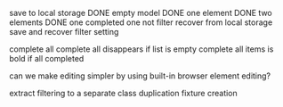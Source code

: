 
save to local storage
  DONE empty model
  DONE one element
  DONE two elements
  DONE one completed one not
  filter
recover from local storage
save and recover filter setting


complete all
complete all disappears if list is empty
complete all items is bold if all completed


can we make editing simpler by using built-in browser element editing?

extract filtering to a separate class
duplication fixture creation

